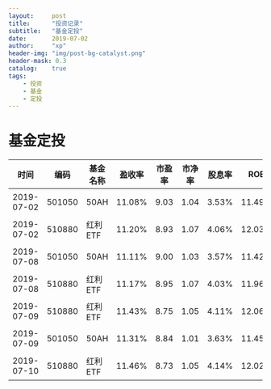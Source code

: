 ```yaml
---
layout:     post
title:      "投资记录"
subtitle:   "基金定投"
date:       2019-07-02
author:     "xp"
header-img: "img/post-bg-catalyst.png"
header-mask: 0.3
catalog:    true
tags:
    - 投资
    - 基金
    - 定投
---
```


# 基金定投


| 时间 | 编码 | 基金名称 | 盈收率 | 市盈率 | 市净率 | 股息率 | ROE | 类型 | 买/卖 | 单价 | 数量 | 备注 |
| --- | --- | --- | --- | --- | --- | --- | --- | --- | --- | --- | --- | --- |
| 2019-07-02 | 501050 | 50AH | 11.08% | 9.03 | 1.04 | 3.53% | 11.49% | 场内 | 买入 | 1.302 | 2300 |  |
| 2019-07-02 | 510880 | 红利ETF | 11.20% | 8.93 | 1.07 | 4.06% | 12.03% | 场内 | 买入 | 2.822 | 1000 |  |
| 2019-07-08 | 501050 | 50AH | 11.11% | 9.00 | 1.03 | 3.57% | 11.42% | 场内 | 买入 | 1.273 | 800 |  |
| 2019-07-08 | 510880 | 红利ETF | 11.17% | 8.95 | 1.07 | 4.03% | 11.96% | 场内 | 买入 | 2.787 | 400 |  |
| 2019-07-09 | 510880 | 红利ETF | 11.43% | 8.75 | 1.05 | 4.11% | 12.06% | 场内 | 买入 | 2.780 | 300 |  |
| 2019-07-09 | 501050 | 50AH | 11.31% | 8.84 | 1.01 | 3.63% | 11.45% | 场内 | 买入 | 1.268 | 1000 |  |
| 2019-07-10 | 510880 | 红利ETF | 11.46% | 8.73 | 1.05 | 4.14% | 12.02% | 场内 | 买入 | 2.775 | 300 |  |

